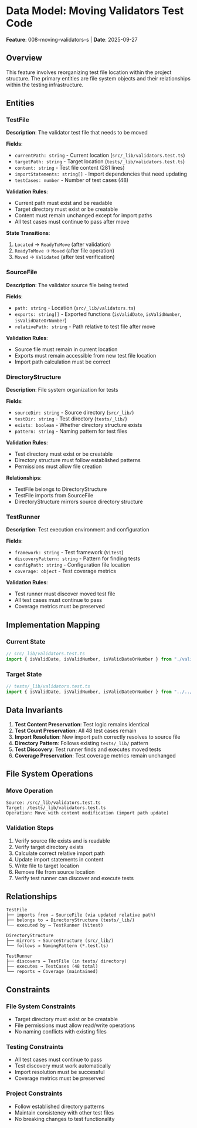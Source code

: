 # Data Model: Moving Validators Test Code

**Feature**: 008-moving-validators-s | **Date**: 2025-09-27

## Overview

This feature involves reorganizing test file location within the project structure. The primary entities are file system objects and their relationships within the testing infrastructure.

## Entities

### TestFile
**Description**: The validator test file that needs to be moved

**Fields**:
- `currentPath: string` - Current location (`src/_lib/validators.test.ts`)
- `targetPath: string` - Target location (`tests/_lib/validators.test.ts`)
- `content: string` - Test file content (281 lines)
- `importStatements: string[]` - Import dependencies that need updating
- `testCases: number` - Number of test cases (48)

**Validation Rules**:
- Current path must exist and be readable
- Target directory must exist or be creatable
- Content must remain unchanged except for import paths
- All test cases must continue to pass after move

**State Transitions**:
1. `Located` → `ReadyToMove` (after validation)
2. `ReadyToMove` → `Moved` (after file operation)
3. `Moved` → `Validated` (after test verification)

### SourceFile
**Description**: The validator source file being tested

**Fields**:
- `path: string` - Location (`src/_lib/validators.ts`)
- `exports: string[]` - Exported functions (`isValidDate`, `isValidNumber`, `isValidDateOrNumber`)
- `relativePath: string` - Path relative to test file after move

**Validation Rules**:
- Source file must remain in current location
- Exports must remain accessible from new test file location
- Import path calculation must be correct

### DirectoryStructure
**Description**: File system organization for tests

**Fields**:
- `sourceDir: string` - Source directory (`src/_lib/`)
- `testDir: string` - Test directory (`tests/_lib/`)
- `exists: boolean` - Whether directory structure exists
- `pattern: string` - Naming pattern for test files

**Validation Rules**:
- Test directory must exist or be creatable
- Directory structure must follow established patterns
- Permissions must allow file creation

**Relationships**:
- TestFile belongs to DirectoryStructure
- TestFile imports from SourceFile
- DirectoryStructure mirrors source directory structure

### TestRunner
**Description**: Test execution environment and configuration

**Fields**:
- `framework: string` - Test framework (`Vitest`)
- `discoveryPattern: string` - Pattern for finding tests
- `configPath: string` - Configuration file location
- `coverage: object` - Test coverage metrics

**Validation Rules**:
- Test runner must discover moved test file
- All test cases must continue to pass
- Coverage metrics must be preserved

## Implementation Mapping

### Current State
```typescript
// src/_lib/validators.test.ts
import { isValidDate, isValidNumber, isValidDateOrNumber } from "./validators";
```

### Target State
```typescript
// tests/_lib/validators.test.ts
import { isValidDate, isValidNumber, isValidDateOrNumber } from "../../src/_lib/validators";
```

## Data Invariants

1. **Test Content Preservation**: Test logic remains identical
2. **Test Count Preservation**: All 48 test cases remain
3. **Import Resolution**: New import path correctly resolves to source file
4. **Directory Pattern**: Follows existing `tests/_lib/` pattern
5. **Test Discovery**: Test runner finds and executes moved tests
6. **Coverage Preservation**: Test coverage metrics remain unchanged

## File System Operations

### Move Operation
```
Source: /src/_lib/validators.test.ts
Target: /tests/_lib/validators.test.ts
Operation: Move with content modification (import path update)
```

### Validation Steps
1. Verify source file exists and is readable
2. Verify target directory exists
3. Calculate correct relative import path
4. Update import statements in content
5. Write file to target location
6. Remove file from source location
7. Verify test runner can discover and execute tests

## Relationships

```
TestFile
├── imports from → SourceFile (via updated relative path)
├── belongs to → DirectoryStructure (tests/_lib/)
└── executed by → TestRunner (Vitest)

DirectoryStructure
├── mirrors → SourceStructure (src/_lib/)
└── follows → NamingPattern (*.test.ts)

TestRunner
├── discovers → TestFile (in tests/ directory)
├── executes → TestCases (48 total)
└── reports → Coverage (maintained)
```

## Constraints

### File System Constraints
- Target directory must exist or be creatable
- File permissions must allow read/write operations
- No naming conflicts with existing files

### Testing Constraints
- All test cases must continue to pass
- Test discovery must work automatically
- Import resolution must be successful
- Coverage metrics must be preserved

### Project Constraints
- Follow established directory patterns
- Maintain consistency with other test files
- No breaking changes to test functionality